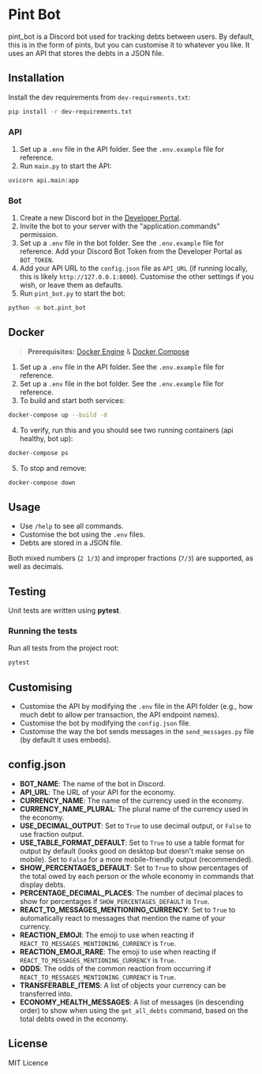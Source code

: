 # Pint Bot
pint_bot is a Discord bot used for tracking debts between users. By default, this is in the form of pints, but you can customise it to whatever you like. It uses an API that stores the debts in a JSON file.

## Installation
Install the dev requirements from `dev-requirements.txt`:
```bash
pip install -r dev-requirements.txt
```

### API
1. Set up a `.env` file in the API folder. See the `.env.example` file for reference.
2. Run `main.py` to start the API:
```bash
uvicorn api.main:app
```

### Bot
1. Create a new Discord bot in the [Developer Portal](https://discord.com/developers/applications).
2. Invite the bot to your server with the "application.commands" permission.
3. Set up a `.env` file in the bot folder. See the `.env.example` file for reference. Add your Discord Bot Token from the Developer Portal as `BOT_TOKEN`.
4. Add your API URL to the `config.json` file as `API_URL` (if running locally, this is likely `http://127.0.0.1:8000`). Customise the other settings if you wish, or leave them as defaults.
5. Run `pint_bot.py` to start the bot:
```bash
python -m bot.pint_bot
```

## Docker
> **Prerequisites:** [Docker Engine](https://docs.docker.com/engine/) & [Docker Compose](https://docs.docker.com/compose/)
1. Set up a `.env` file in the API folder. See the `.env.example` file for reference.
2. Set up a `.env` file in the bot folder. See the `.env.example` file for reference.
3. To build and start both services:
```bash
docker-compose up --build -d
```
4. To verify, run this and you should see two running containers (api healthy, bot up):
```bash
docker-compose ps
```

5. To stop and remove:
```bash
docker-compose down
```

## Usage
- Use `/help` to see all commands.
- Customise the bot using the `.env` files.
- Debts are stored in a JSON file.

Both mixed numbers (`2 1/3`) and improper fractions (`7/3`) are supported, as well as decimals.

## Testing
Unit tests are written using **pytest**.

### Running the tests
Run all tests from the project root:

```bash
pytest
```

## Customising
- Customise the API by modifying the `.env` file in the API folder (e.g., how much debt to allow per transaction, the API endpoint names).
- Customise the bot by modifying the `config.json` file.
- Customise the way the bot sends messages in the `send_messages.py` file (by default it uses embeds).

## config.json
- **BOT_NAME**: The name of the bot in Discord.
- **API_URL**: The URL of your API for the economy.
- **CURRENCY_NAME**: The name of the currency used in the economy.
- **CURRENCY_NAME_PLURAL**: The plural name of the currency used in the economy.
- **USE_DECIMAL_OUTPUT**: Set to `True` to use decimal output, or `False` to use fraction output.
- **USE_TABLE_FORMAT_DEFAULT**: Set to `True` to use a table format for output by default (looks good on desktop but doesn't make sense on mobile). Set to `False` for a more mobile-friendly output (recommended).
- **SHOW_PERCENTAGES_DEFAULT**: Set to `True` to show percentages of the total owed by each person or the whole economy in commands that display debts.
- **PERCENTAGE_DECIMAL_PLACES**: The number of decimal places to show for percentages if `SHOW_PERCENTAGES_DEFAULT` is `True`.
- **REACT_TO_MESSAGES_MENTIONING_CURRENCY**: Set to `True` to automatically react to messages that mention the name of your currency.
- **REACTION_EMOJI**: The emoji to use when reacting if `REACT_TO_MESSAGES_MENTIONING_CURRENCY` is `True`.
- **REACTION_EMOJI_RARE**: The emoji to use when reacting if `REACT_TO_MESSAGES_MENTIONING_CURRENCY` is `True`.
- **ODDS**: The odds of the common reaction from occurring if `REACT_TO_MESSAGES_MENTIONING_CURRENCY` is `True`.
- **TRANSFERABLE_ITEMS**: A list of objects your currency can be transferred into.
- **ECONOMY_HEALTH_MESSAGES**: A list of messages (in descending order) to show when using the `get_all_debts` command, based on the total debts owed in the economy.

## License
MIT Licence
